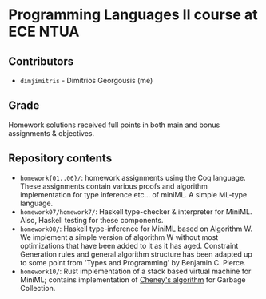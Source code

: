 # Programming Languages II course at ECE NTUA

## Contributors
* `dimjimitris` - Dimitrios Georgousis (me)

## Grade
Homework solutions received full points in both main and bonus assignments & objectives.

## Repository contents
* `homework{01..06}/`: homework assignments using the Coq language. These assignments contain various proofs and algorithm implementation for type inference etc... of miniML. A simple ML-type language.
* `homework07/homework7/`: Haskell type-checker & interpreter for MiniML. Also, Haskell testing for these components.
* `homework08/`: Haskell type-inference for MiniML based on Algorithm W. We implement a simple version of algorithm W without most optimizations that have been added to it as it has aged. Constraint Generation rules and general algorithm structure has been adapted up to some point from 'Types and Programming' by Benjamin C. Pierce.
* `homework10/`: Rust implementation of a stack based virtual machine for MiniML; contains implementation of [Cheney's algorithm](https://dl.acm.org/doi/pdf/10.1145/362790.362798) for Garbage Collection.
